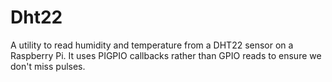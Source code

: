 # Dht22

A utility to read humidity and temperature from a DHT22 sensor on a Raspberry Pi. It uses PIGPIO callbacks rather than GPIO reads to ensure we don't miss pulses.
